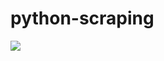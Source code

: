 # python-scraping

![](https://github.com/lbias/python-scraping/blob/master/45_basic_auth/45_basic_auth.png)
